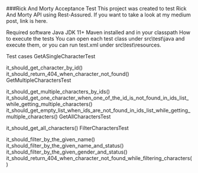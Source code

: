 ###Rick And Morty Acceptance Test
This project was created to test Rick And Morty API using Rest-Assured. If you want to take a look at my medium post, link is here.

Required software
Java JDK 11+
Maven installed and in your classpath
How to execute the tests
You can open each test class under src\test\java and execute them, or you can run test.xml under src\test\resources.

Test cases
GetASingleCharacterTest

it_should_get_character_by_id()
it_should_return_404_when_character_not_found()
GetMultipleCharactersTest

it_should_get_multiple_characters_by_ids()
it_should_get_one_character_when_one_of_the_id_is_not_found_in_ids_list_while_getting_multiple_characters()
it_should_get_empty_list_when_ids_are_not_found_in_ids_list_while_getting_multiple_characters()
GetAllCharactersTest

it_should_get_all_characters()
FilterCharactersTest

it_should_filter_by_the_given_name()
it_should_filter_by_the_given_name_and_status()
it_should_filter_by_the_given_gender_and_status()
it_should_return_404_when_character_not_found_while_filtering_characters()
